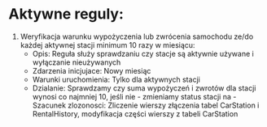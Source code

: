 # Aktywne reguly:
1.  Weryfikacja warunku wypożyczenia lub zwrócenia samochodu ze/do każdej aktywnej stacji minimum 10 razy w miesiącu:
	- Opis: Reguła służy sprawdzaniu czy stacje są aktywnie używane i wyłączanie nieużywanych
	- Zdarzenia inicjujace: Nowy miesiąc
	- Warunki uruchomienia: Tylko dla aktywnych stacji
	- Dzialanie: Sprawdzamy czy suma wypożyczeń i zwrotów dla stacji wynosi co najmniej 10, jeśli nie - zmieniamy status stacji na - Szacunek zlozonosci: Zliczenie wierszy złączenia tabel CarStation i RentalHistory, modyfikacja części wierszy z tabeli CarStation
